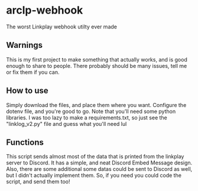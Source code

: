 # arclp-webhook
The worst Linkplay webhook utilty ever made

## Warnings
This is my first project to make something that actually works, and is good enough to share to people. There probably should be many issues, tell me or fix them if you can.

## How to use
Simply download the files, and place them where you want. Configure the dotenv file, and you're good to go. Note that you'll need some python libraries. I was too lazy to make a requirements.txt, so just see the "linklog_v2.py" file and guess what you'll need lul

## Functions
This script sends almost most of the data that is printed from the linkplay server to Discord. It has a simple, and neat Discord Embed Message design. Also, there are some additional some datas could be sent to Discord as well, but I didn't actually implement them. So, if you need you could code the script, and send them too!
